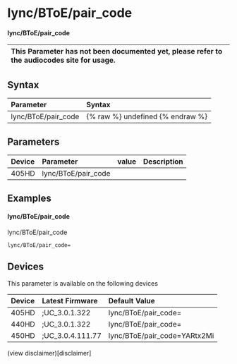 ﻿---
description: lync/BToE/pair_code
search:
    keywords: ['lync','BToE','pair_code']
---

# lync/BToE/pair_code

#### lync/BToE/pair_code


| This Parameter has not been documented yet, please refer to the audiocodes site for usage.  |
| :--- |

## Syntax
| Parameter | Syntax |
| :--- | :--- |
|lync/BToE/pair_code | {% raw %} undefined {% endraw %} |

## Parameters
|Device|Parameter|value|Description|
|:---|:---|:---|:---|
| 405HD | lync/BToE/pair_code |  |  |

## Examples
#### lync/BToE/pair_code

lync/BToE/pair_code

```
lync/BToE/pair_code=
```

## Devices
This parameter is available on the following devices

| Device | Latest Firmware | Default Value |
|:---|:---|:---|
| 405HD | ;UC_3.0.1.322 | lync/BToE/pair_code= 
| 440HD | ;UC_3.0.1.322 | lync/BToE/pair_code= 
| 450HD | ;UC_3.0.4.111.77 | lync/BToE/pair_code=YARtx2Mi 

(view disclaimer)[disclaimer]
